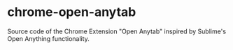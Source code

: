 # chrome-open-anytab
Source code of the Chrome Extension "Open Anytab" inspired by Sublime's Open Anything functionality.
